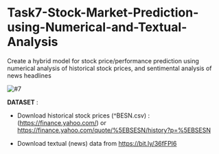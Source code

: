 # Task7-Stock-Market-Prediction-using-Numerical-and-Textual-Analysis
Create a hybrid model for stock price/performance prediction using numerical analysis of historical stock prices, and sentimental analysis of news headlines

![#7](https://user-images.githubusercontent.com/75872316/108618085-2e18b700-7441-11eb-8207-99420b81ad10.JPG)

**DATASET** : 
- Download historical stock prices (^BESN.csv) : (https://finance.yahoo.com/) or https://finance.yahoo.com/quote/%5EBSESN/history?p=%5EBSESN

- Download textual (news) data from https://bit.ly/36fFPI6

